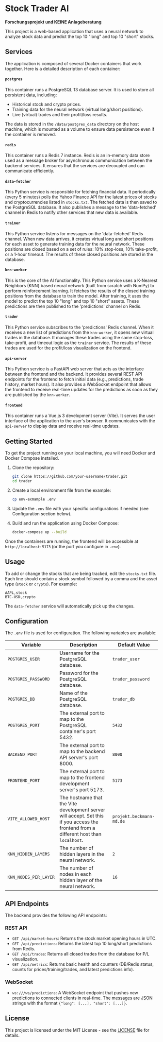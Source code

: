 # Stock Trader AI

**Forschungsprojekt und KEINE Anlageberatung**

This project is a web-based application that uses a neural network to analyze stock data and predict the top 10 "long" and top 10 "short" stocks.

## Services

The application is composed of several Docker containers that work together. Here is a detailed description of each container:

#### `postgres`
<p>This container runs a PostgreSQL 13 database server. It is used to store all persistent data, including:</p>
<ul>
  <li>Historical stock and crypto prices.</li>
  <li>Training data for the neural network (virtual long/short positions).</li>
  <li>Live (virtual) trades and their profit/loss results.</li>
</ul>
<p>The data is stored in the <code>/data/postgres_data</code> directory on the host machine, which is mounted as a volume to ensure data persistence even if the container is removed.</p>

#### `redis`
<p>This container runs a Redis 7 instance. Redis is an in-memory data store used as a message broker for asynchronous communication between the backend services. It ensures that the services are decoupled and can communicate efficiently.</p>

#### `data-fetcher`
<p>This Python service is responsible for fetching financial data. It periodically (every 5 minutes) polls the Yahoo Finance API for the latest prices of stocks and cryptocurrencies listed in <code>stocks.txt</code>. The fetched data is then saved to the PostgreSQL database. It also publishes a message to the 'data-fetched' channel in Redis to notify other services that new data is available.</p>

#### `trainer`
<p>This Python service listens for messages on the 'data-fetched' Redis channel. When new data arrives, it creates virtual long and short positions for each asset to generate training data for the neural network. These positions are closed based on a set of rules: 10% stop-loss, 10% take-profit, or a 1-hour timeout. The results of these closed positions are stored in the database.</p>

#### `knn-worker`
<p>This is the core of the AI functionality. This Python service uses a K-Nearest Neighbors (KNN) based neural network (built from scratch with NumPy) to perform reinforcement learning. It fetches the results of the closed training positions from the database to train the model. After training, it uses the model to predict the top 10 "long" and top 10 "short" assets. These predictions are then published to the 'predictions' channel on Redis.</p>

#### `trader`
<p>This Python service subscribes to the 'predictions' Redis channel. When it receives a new list of predictions from the <code>knn-worker</code>, it opens new virtual trades in the database. It manages these trades using the same stop-loss, take-profit, and timeout logic as the <code>trainer</code> service. The results of these trades are used for the profit/loss visualization on the frontend.</p>

#### `api-server`
<p>This Python service is a FastAPI web server that acts as the interface between the frontend and the backend. It provides several REST API endpoints for the frontend to fetch initial data (e.g., predictions, trade history, market hours). It also provides a WebSocket endpoint that allows the frontend to receive real-time updates for the predictions as soon as they are published by the <code>knn-worker</code>.</p>

#### `frontend`
<p>This container runs a Vue.js 3 development server (Vite). It serves the user interface of the application to the user's browser. It communicates with the <code>api-server</code> to display data and receive real-time updates.</p>

## Getting Started

To get the project running on your local machine, you will need Docker and Docker Compose installed.

1.  Clone the repository:
    ```sh
    git clone https://github.com/your-username/trader.git
    cd trader
    ```
2.  Create a local environment file from the example:
    ```sh
    cp env-exmample .env
    ```
3.  Update the `.env` file with your specific configurations if needed (see Configuration section below).

4.  Build and run the application using Docker Compose:
    ```sh
    docker-compose up --build
    ```

Once the containers are running, the frontend will be accessible at `http://localhost:5173` (or the port you configure in `.env`).

## Usage

To add or change the stocks that are being tracked, edit the `stocks.txt` file. Each line should contain a stock symbol followed by a comma and the asset type (`stock` or `crypto`). For example:
```
AAPL,stock
BTC-USD,crypto
```
The `data-fetcher` service will automatically pick up the changes.

## Configuration

The `.env` file is used for configuration. The following variables are available:

| Variable              | Description                                                                                             | Default Value   |
| --------------------- | ------------------------------------------------------------------------------------------------------- | --------------- |
| `POSTGRES_USER`       | Username for the PostgreSQL database.                                                                   | `trader_user`   |
| `POSTGRES_PASSWORD`   | Password for the PostgreSQL database.                                                                   | `trader_password`|
| `POSTGRES_DB`         | Name of the PostgreSQL database.                                                                        | `trader_db`     |
| `POSTGRES_PORT`       | The external port to map to the PostgreSQL container's port 5432.                                       | `5432`          |
| `BACKEND_PORT`        | The external port to map to the backend API server's port 8000.                                         | `8000`          |
| `FRONTEND_PORT`       | The external port to map to the frontend development server's port 5173.                                | `5173`          |
| `VITE_ALLOWED_HOST`   | The hostname that the Vite development server will accept. Set this if you access the frontend from a different host than `localhost`. | `projekt.beckmann-md.de` |
| `KNN_HIDDEN_LAYERS`   | The number of hidden layers in the neural network.                                                      | `2`             |
| `KNN_NODES_PER_LAYER` | The number of nodes in each hidden layer of the neural network.                                         | `16`            |


## API Endpoints

The backend provides the following API endpoints:

### REST API

-   `GET /api/market-hours`: Returns the stock market opening hours in UTC.
-   `GET /api/predictions`: Returns the latest top 10 long/short predictions from Redis.
-   `GET /api/trades`: Returns all closed trades from the database for P/L visualization.
-   `GET /api/metrics`: Returns basic health and counters (DB/Redis status, counts for prices/training/trades, and latest predictions info).

### WebSocket

-   `ws:///ws/predictions`: A WebSocket endpoint that pushes new predictions to connected clients in real-time. The messages are JSON strings with the format `{"long": [...], "short": [...]}`.

## License

This project is licensed under the MIT License - see the [LICENSE](LICENSE) file for details.
